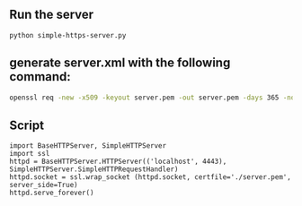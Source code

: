 Run the server
------------------------
```
python simple-https-server.py
```
generate server.xml with the following command:
------------------------
```bash
openssl req -new -x509 -keyout server.pem -out server.pem -days 365 -nodes
```
Script
------------------------
```
import BaseHTTPServer, SimpleHTTPServer
import ssl
httpd = BaseHTTPServer.HTTPServer(('localhost', 4443), SimpleHTTPServer.SimpleHTTPRequestHandler)
httpd.socket = ssl.wrap_socket (httpd.socket, certfile='./server.pem', server_side=True)
httpd.serve_forever()
```
